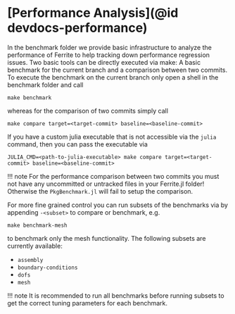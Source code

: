 # [Performance Analysis](@id devdocs-performance)

In the benchmark folder we provide basic infrastructure to analyze the performance of
Ferrite to help tracking down performance regression issues. Two basic tools can be
directly executed via make: A basic benchmark for the current branch and a comparison
between two commits. To execute the benchmark on the current branch only open a shell
in the benchmark folder and call

```
make benchmark
```

whereas for the comparison of two commits simply call

```
make compare target=<target-commit> baseline=<baseline-commit>
```

If you have a custom julia executable that is not accessible via the `julia` command,
then you can pass the executable via

```
JULIA_CMD=<path-to-julia-executable> make compare target=<target-commit> baseline=<baseline-commit>
```

!!! note
    For the performance comparison between two commits you must not have any uncommitted
    or untracked files in your Ferrite.jl folder! Otherwise the `PkgBenchmark.jl` will
    fail to setup the comparison.

For more fine grained control you can run subsets of the benchmarks via by appending `-<subset>`
to compare or benchmark, e.g.

```
make benchmark-mesh
```

to benchmark only the mesh functionality. The following subsets are currently available:
 - `assembly`
 - `boundary-conditions`
 - `dofs`
 - `mesh`

!!! note
    It is recommended to run all benchmarks before running subsets to get the
    correct tuning parameters for each benchmark.
